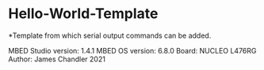 Hello-World-Template
  ===========
  

*Template from which serial output commands can be added.
         
  MBED Studio version: 1.4.1 
  MBED OS version: 6.8.0
  Board: NUCLEO L476RG 
  Author: James Chandler 2021